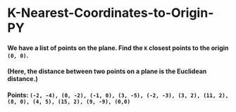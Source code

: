 # K-Nearest-Coordinates-to-Origin-PY

#### We have a list of points on the plane.  Find the ```K``` closest points to the origin ```(0, 0)```.

#### (Here, the distance between two points on a plane is the Euclidean distance.)

#### Points: ```(-2, -4), (0, -2), (-1, 0), (3, -5), (-2, -3), (3, 2), (11, 2), (8, 0), (4, 5), (15, 2), (9, -9), (0,0)```


